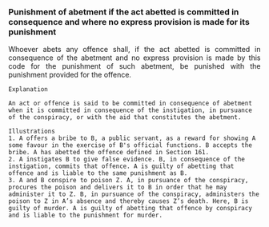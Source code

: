 ### Punishment of abetment if the act abetted is committed in consequence and where no express provision is made for its punishment
<div style="text-align: justify">

Whoever abets any offence shall, if the act abetted is committed in consequence of the abetment and no express provision is made by this code for the punishment of such abetment, be punished with the punishment provided for the offence.

</div>

    Explanation
        
    An act or offence is said to be committed in consequence of abetment when it is committed in consequence of the instigation, in pursuance of the conspiracy, or with the aid that constitutes the abetment.

    Illustrations
    1. A offers a bribe to B, a public servant, as a reward for showing A some favour in the exercise of B's official functions. B accepts the bribe. A has abetted the offence defined in Section 161.
    2. A instigates B to give false evidence. B, in consequence of the instigation, commits that offence. A is guilty of abetting that offence and is liable to the same punishment as B.
    3. A and B conspire to poison Z. A, in pursuance of the conspiracy, procures the poison and delivers it to B in order that he may administer it to Z. B, in pursuance of the conspiracy, administers the poison to Z in A’s absence and thereby causes Z’s death. Here, B is guilty of murder. A is guilty of abetting that offence by conspiracy and is liable to the punishment for murder.
